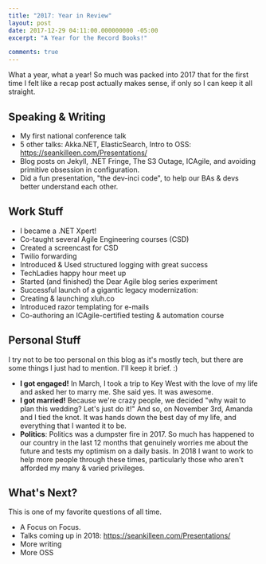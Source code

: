 ```yaml
---
title: "2017: Year in Review"
layout: post
date: 2017-12-29 04:11:00.000000000 -05:00
excerpt: "A Year for the Record Books!"

comments: true
---
```


What a year, what a year! So much was packed into 2017 that for the first time I felt like a recap post actually makes sense, if only so I can keep it all straight.

## Speaking & Writing

* My first national conference talk
* 5 other talks: Akka.NET, ElasticSearch, Intro to OSS: https://seankilleen.com/Presentations/
* Blog posts on Jekyll, .NET Fringe, The S3 Outage, ICAgile, and avoiding primitive obsession in configuration.
* Did a fun presentation, "the dev-inci code", to help our BAs &amp; devs better understand each other.

## Work Stuff

* I became a .NET Xpert!
* Co-taught several Agile Engineering courses (CSD)
* Created a screencast for CSD
* Twilio forwarding
* Introduced &amp; Used structured logging with great success
* TechLadies happy hour meet up
* Started (and finished) the Dear Agile blog series experiment
* Successful launch of a gigantic legacy modernization:
* Creating & launching xluh.co
* Introduced razor templating for e-mails
* Co-authoring an ICAgile-certified testing & automation course

## Personal Stuff
I try not to be too personal on this blog as it's mostly tech, but there are some things I just had to mention. I'll keep it brief. :)

* **I got engaged!** In March, I took a trip to Key West with the love of my life and asked her to marry me. She said yes. It was awesome.
* **I got married!** Because we're crazy people, we decided "why wait to plan this wedding? Let's just do it!" And so, on November 3rd, Amanda and I tied the knot. It was hands down the best day of my life, and everything that I wanted it to be.
* **Politics**: Politics was a dumpster fire in 2017. So much has happened to our country in the last 12 months that genuinely worries me about the future and tests my optimism on a daily basis. In 2018 I want to work to help more people through these times, particularly those who aren't afforded my many & varied privileges.

## What's Next?
This is one of my favorite questions of all time.

* A Focus on Focus.
* Talks coming up in 2018: https://seankilleen.com/Presentations/
* More writing
* More OSS
